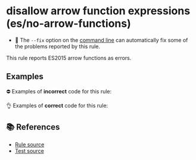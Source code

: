 # disallow arrow function expressions (es/no-arrow-functions)

- 🔧 The `--fix` option on the [command line](http://eslint.org/docs/user-guide/command-line-interface#fix) can automatically fix some of the problems reported by this rule.

This rule reports ES2015 arrow functions as errors.

## Examples

⛔ Examples of **incorrect** code for this rule:

<eslint-playground type="bad" code="/*eslint es/no-arrow-functions: error */
let a = () =&gt; 100
let b = () =&gt; { doSomething() }
" />

👌 Examples of **correct** code for this rule:

<eslint-playground type="good" code="/*eslint es/no-arrow-functions: error */
let a = function() { return 100 }
let b = function() { doSomething() }
" />

## 📚 References

- [Rule source](https://github.com/mysticatea/eslint-plugin-es/blob/v1.3.0/lib/rules/no-arrow-functions.js)
- [Test source](https://github.com/mysticatea/eslint-plugin-es/blob/v1.3.0/tests/lib/rules/no-arrow-functions.js)
